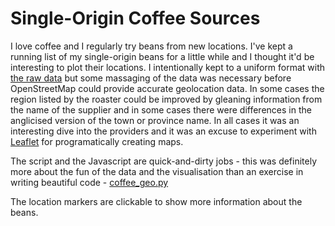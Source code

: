 <!-- 
.. title: Single-origin coffee sources
.. slug: single-origin-coffee-sources
.. date: 2015-05-29 13:50:11 UTC+10:00
.. spellcheck_exceptions: geolocated
.. tags: 
.. link: 
.. description: 
.. type: text
-->

Single-Origin Coffee Sources
============================

I love coffee and I regularly try beans from new locations. I've kept a running list of my single-origin beans for a little while and I thought it'd be interesting to plot their locations. I intentionally kept to a uniform format with [the raw data](https://github.com/edwinsteele/wordspeak.org/blob/master/files/assets/single_origin_coffee_data.txt) but some massaging of the data was necessary before OpenStreetMap could provide accurate geolocation data. In some cases the region listed by the roaster could be improved by gleaning information from the name of the supplier and in some cases there were differences in the anglicised version of the town or province name. In all cases it was an interesting dive into the providers and it was an excuse to experiment with [Leaflet](http://leafletjs.com/) for programatically creating maps.

The script and the Javascript are quick-and-dirty jobs - this was definitely more about the fun of the data and the visualisation than an exercise in writing beautiful code - [coffee_geo.py](https://github.com/edwinsteele/wordspeak.org/blob/master/coffee_geo.py)

The location markers are clickable to show more information about the beans.

<link rel="stylesheet" href="/assets/leaflet-0.7.3/leaflet.css" />
<style>
@media(min-width:870px) {
	#map { height: 416px; width: 555px; }
}
@media(max-width:870px) {
	#map { height: 337px; width: 450px; }
}
@media(max-width:500px) {
	#map { height: 300px; width: 400px; }
}
</style>
<div id="map"></div>

<script src="/assets/leaflet-0.7.3/leaflet.js"></script>
<script src="/assets/single_origin_coffee_data.js"></script>
<script>
var map = L.map('map');
L.tileLayer('http://{s}.tile.osm.org/{z}/{x}/{y}.png', {
        attribution: '&copy; <a href="http://osm.org/copyright">OpenStreetMap</a> contributors'
}).addTo(map);
map.setView(new L.LatLng(0, 0), 1);
addPoints();
</script>


